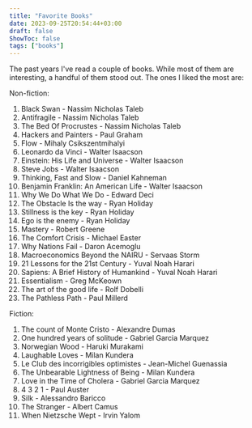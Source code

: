 ```yaml
---
title: "Favorite Books"
date: 2023-09-25T20:54:44+03:00
draft: false
ShowToc: false
tags: ["books"]
---
```


<!-- Reading is a habit I managed to keep throughout most of my adult life. -->


The past years I've read a couple of books.
While most of them are interesting,
a handful of them stood out.
The ones I liked the most are:

Non-fiction:

1) Black Swan - Nassim Nicholas Taleb
2) Antifragile - Nassim Nicholas Taleb
3) The Bed Of Procrustes - Nassim Nicholas Taleb
4) Hackers and Painters - Paul Graham
5) Flow - Mihaly Csikszentmihalyi
6) Leonardo da Vinci - Walter Isaacson 
7) Einstein: His Life and Universe - Walter Isaacson 
8) Steve Jobs - Walter Isaacson 
9) Thinking, Fast and Slow - Daniel Kahneman
10) Benjamin Franklin: An American Life - Walter Isaacson 
11) Why We Do What We Do - Edward Deci
12) The Obstacle Is the way - Ryan Holiday
13) Stillness is the key - Ryan Holiday
14) Ego is the enemy - Ryan Holiday
15) Mastery - Robert Greene 
16) The Comfort Crisis - Michael Easter
17) Why Nations Fail - Daron Acemoglu 
18) Macroeconomics Beyond the NAIRU - Servaas Storm 
19) 21 Lessons for the 21st Century - Yuval Noah Harari
20) Sapiens: A Brief History of Humankind - Yuval Noah Harari
21) Essentialism - Greg McKeown
22) The art of the good life - Rolf Dobelli
23) The Pathless Path - Paul Millerd

Fiction:

1) The count of Monte Cristo - Alexandre Dumas
2) One hundred years of solitude - Gabriel Garcia Marquez
3) Norwegian Wood - Haruki Murakami
4) Laughable Loves - Milan Kundera
5) Le Club des incorrigibles optimistes - Jean-Michel Guenassia 
6) The Unbearable Lightness of Being - Milan Kundera 
7) Love in the Time of Cholera - Gabriel Garcia Marquez
8) 4 3 2 1 - Paul Auster
9) Silk - Alessandro Baricco
10) The Stranger - Albert Camus
11) When Nietzsche Wept - Irvin Yalom